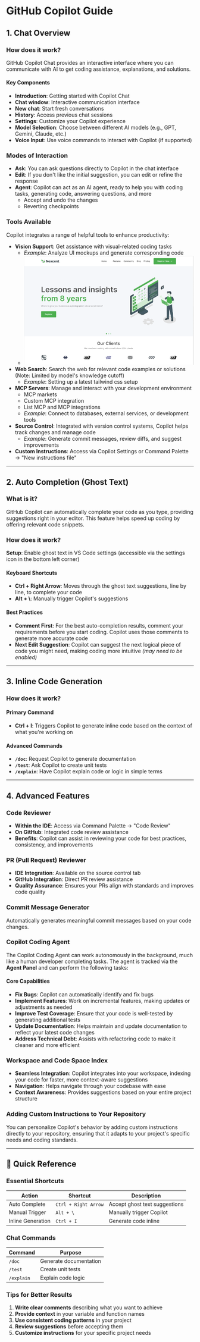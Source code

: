 # GitHub Copilot Guide

## 1. Chat Overview

### How does it work?

GitHub Copilot Chat provides an interactive interface where you can communicate with AI to get coding assistance, explanations, and solutions.

#### Key Components
- **Introduction**: Getting started with Copilot Chat
- **Chat window**: Interactive communication interface
- **New chat**: Start fresh conversations
- **History**: Access previous chat sessions
- **Settings**: Customize your Copilot experience
- **Model Selection**: Choose between different AI models (e.g., GPT, Gemini, Claude, etc.)
- **Voice Input**: Use voice commands to interact with Copilot (if supported)

### Modes of Interaction

- **Ask**: You can ask questions directly to Copilot in the chat interface
- **Edit**: If you don't like the initial suggestion, you can edit or refine the response
- **Agent**: Copilot can act as an AI agent, ready to help you with coding tasks, generating code, answering questions, and more
  - Accept and undo the changes
  - Reverting checkpoints


### Tools Available

Copilot integrates a range of helpful tools to enhance productivity:

- **Vision Support**: Get assistance with visual-related coding tasks
  - *Example*: Analyze UI mockups and generate corresponding code
  - ![Sample UI](images/sample_ui.png)
- **Web Search**: Search the web for relevant code examples or solutions (Note: Limited by model's knowledge cutoff)
  - *Example*: Setting up a latest tailwind css setup
- **MCP Servers**: Manage and interact with your development environment
  - MCP markets
  - Custom MCP integration
  - List MCP and MCP integrations
  - *Example*: Connect to databases, external services, or development tools
- **Source Control**: Integrated with version control systems, Copilot helps track changes and manage code
  - *Example*: Generate commit messages, review diffs, and suggest improvements
- **Custom Instructions**: Access via Copilot Settings or Command Palette → "New instructions file"
---

## 2. Auto Completion (Ghost Text)

### What is it?

GitHub Copilot can automatically complete your code as you type, providing suggestions right in your editor. This feature helps speed up coding by offering relevant code snippets.

### How does it work?

**Setup**: Enable ghost text in VS Code settings (accessible via the settings icon in the bottom left corner)

#### Keyboard Shortcuts
- **Ctrl + Right Arrow**: Moves through the ghost text suggestions, line by line, to complete your code
- **Alt + \\**: Manually trigger Copilot's suggestions

#### Best Practices
- **Comment First**: For the best auto-completion results, comment your requirements before you start coding. Copilot uses those comments to generate more accurate code
- **Next Edit Suggestion**: Copilot can suggest the next logical piece of code you might need, making coding more intuitive *(may need to be enabled)*

---

## 3. Inline Code Generation

### How does it work?

#### Primary Command
- **Ctrl + I**: Triggers Copilot to generate inline code based on the context of what you're working on

#### Advanced Commands
- **`/doc`**: Request Copilot to generate documentation
- **`/test`**: Ask Copilot to create unit tests
- **`/explain`**: Have Copilot explain code or logic in simple terms

---

## 4. Advanced Features

### Code Reviewer
- **Within the IDE**: Access via Command Palette → "Code Review"
- **On GitHub**: Integrated code review assistance
- **Benefits**: Copilot can assist in reviewing your code for best practices, consistency, and improvements

### PR (Pull Request) Reviewer
- **IDE Integration**: Available on the source control tab
- **GitHub Integration**: Direct PR review assistance
- **Quality Assurance**: Ensures your PRs align with standards and improves code quality

### Commit Message Generator
Automatically generates meaningful commit messages based on your code changes.

### Copilot Coding Agent

The Copilot Coding Agent can work autonomously in the background, much like a human developer completing tasks. The agent is tracked via the **Agent Panel** and can perform the following tasks:

#### Core Capabilities
- **Fix Bugs**: Copilot can automatically identify and fix bugs
- **Implement Features**: Work on incremental features, making updates or adjustments as needed
- **Improve Test Coverage**: Ensure that your code is well-tested by generating additional tests
- **Update Documentation**: Helps maintain and update documentation to reflect your latest code changes
- **Address Technical Debt**: Assists with refactoring code to make it cleaner and more efficient

### Workspace and Code Space Index
- **Seamless Integration**: Copilot integrates into your workspace, indexing your code for faster, more context-aware suggestions
- **Navigation**: Helps navigate through your codebase with ease
- **Context Awareness**: Provides suggestions based on your entire project structure

### Adding Custom Instructions to Your Repository
You can personalize Copilot's behavior by adding custom instructions directly to your repository, ensuring that it adapts to your project's specific needs and coding standards.

---

## 🎯 Quick Reference

### Essential Shortcuts
| Action | Shortcut | Description |
|--------|----------|-------------|
| Auto Complete | `Ctrl + Right Arrow` | Accept ghost text suggestions |
| Manual Trigger | `Alt + \` | Manually trigger Copilot |
| Inline Generation | `Ctrl + I` | Generate code inline |

### Chat Commands
| Command | Purpose |
|---------|---------|
| `/doc` | Generate documentation |
| `/test` | Create unit tests |
| `/explain` | Explain code logic |

### Tips for Better Results
1. **Write clear comments** describing what you want to achieve
2. **Provide context** in your variable and function names
3. **Use consistent coding patterns** in your project
4. **Review suggestions** before accepting them
5. **Customize instructions** for your specific project needs
